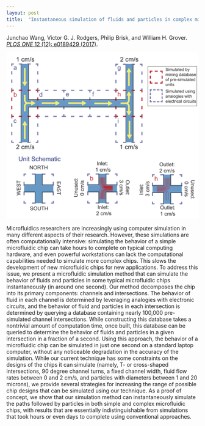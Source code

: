```yaml
---
layout: post
title:  "Instantaneous simulation of fluids and particles in complex microfluidic devices"
---
```


Junchao Wang, Victor G. J. Rodgers, Philip Brisk, and William H. Grover.  [*PLOS ONE*  12 (12): e0189429 (2017)](http://journals.plos.org/plosone/article?id=10.1371/journal.pone.0189429).

<img src="/assets/instantaneous-simulation.png">

Microfluidics researchers are increasingly using computer simulation in many different aspects of their research. However, these simulations are often computationally intensive:  simulating the behavior of a simple microfluidic chip can take hours to complete on typical computing hardware, and even powerful workstations can lack the computational capabilities needed to simulate more complex chips.  This slows the development of new microfluidic chips for new applications.  To address this issue, we present a microfluidic simulation method that can simulate the behavior of fluids and particles in some typical microfluidic chips instantaneously (in around one second).  Our method decomposes the chip into its primary components: channels and intersections. The behavior of fluid in each channel is determined by leveraging analogies with electronic circuits, and the behavior of fluid and particles in each intersection is determined by querying a database containing nearly 100,000 pre-simulated channel intersections.  While  constructing this database takes a nontrivial amount of computation time, once built, this database can be queried to determine the behavior of fluids and particles in a given intersection in a fraction of a second.  Using this approach, the behavior of a microfluidic chip can be simulated in just one second on a standard laptop computer, without any noticeable degradation in the accuracy of the simulation.  While our current technique has some constraints on the designs of the chips it can simulate (namely, T- or cross-shaped intersections, 90 degree channel turns, a fixed channel width, fluid flow rates between 0 and 2 cm/s, and particles with diameters between 1 and 20 microns), we provide several strategies for increasing the range of possible chip designs that can be simulated using our technique.   As a proof of concept, we show that our simulation method can instantaneously simulate the paths followed by particles in both simple and complex microfluidic chips, with results that are essentially indistinguishable from simulations that took hours or even days to complete using conventional approaches.

<div data-badge-popover="right" data-badge-type="2" data-doi="10.1371/journal.pone.0189429" class="altmetric-embed"></div>

